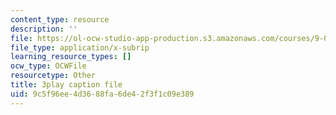 ```yaml
---
content_type: resource
description: ''
file: https://ol-ocw-studio-app-production.s3.amazonaws.com/courses/9-00sc-introduction-to-psychology-fall-2011/9c5f96ee4d3688fa6de42f3f1c09e389_syXplPKQb_o.srt
file_type: application/x-subrip
learning_resource_types: []
ocw_type: OCWFile
resourcetype: Other
title: 3play caption file
uid: 9c5f96ee-4d36-88fa-6de4-2f3f1c09e389
---
```


